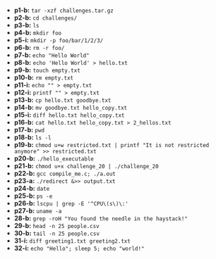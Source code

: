 - **p1-b:** `tar -xzf challenges.tar.gz` 
- **p2-b:** `cd challenges/`
- **p3-b:** `ls`
- **p4-b:** `mkdir foo`
- **p5-i:** `mkdir -p foo/bar/1/2/3/`
- **p6-b:** `rm -r foo/`
- **p7-b:** `echo "Hello World"`	
- **p8-b:** `echo 'Hello World' > hello.txt`
- **p9-b:** `touch empty.txt`
- **p10-b:** `rm empty.txt`
- **p11-i:** `echo "" > empty.txt`
- **p12-i:** `printf "" > empty.txt`
- **p13-b:** `cp hello.txt goodbye.txt`
- **p14-b:** `mv goodbye.txt hello_copy.txt`
- **p15-i:** `diff hello.txt hello_copy.txt`
- **p16-b:** `cat hello.txt hello_copy.txt > 2_hellos.txt`
- **p17-b:** `pwd`
- **p18-b:** `ls -l`
- **p19-b:** `chmod u+w restricted.txt | printf "It is not restricted anymore" >> restricted.txt` 
- **p20-b:** `./hello_executable`
- **p21-b:** `chmod u+x challenge_20 | ./challenge_20`
- **p22-b:** `gcc compile_me.c; ./a.out`
- **p23-a:** `./redirect &>> output.txt`
- **p24-b:** `date`
- **p25-b:** `ps -e`
- **p26-b:** `lscpu | grep -E '^CPU\(s\)\:'`
- **p27-b:** `uname -a`
- **28-b:** `grep -roH "You found the needle in the haystack!"`
- **29-b:** `head -n 25 people.csv`
- **30-b:** `tail -n 25 people.csv`
- **31-i:** `diff greeting1.txt greeting2.txt`
- **32-i:** `echo "Hello"; sleep 5; echo "world!"`
